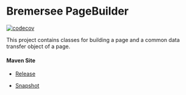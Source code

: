 # Bremersee PageBuilder

[![codecov](https://codecov.io/gh/bremersee/pagebuilder/branch/master/graph/badge.svg)](https://codecov.io/gh/bremersee/pagebuilder)

This project contains classes for building a page and a common data transfer object of a page.

#### Maven Site

- [Release](https://bremersee.github.io/pagebuilder/index.html)

- [Snapshot](https://nexus.bremersee.org/repository/maven-sites/pagebuilder/2.0.0-SNAPSHOT/index.html)

